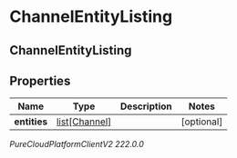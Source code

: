 # ChannelEntityListing

## ChannelEntityListing

## Properties

|Name | Type | Description | Notes|
|------------ | ------------- | ------------- | -------------|
| **entities** | [list[Channel]](Channel) |  | [optional] |



_PureCloudPlatformClientV2 222.0.0_

